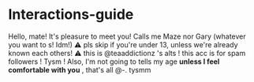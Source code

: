 # Interactions-guide
Hello, mate! It's pleasure to meet you! Calls me Maze nor Gary (whatever you want to s! Idm!) ⚠ pls skip if you're under 13, unless we're already known each others! ⚠ this is @teaaddictionz 's alts ! this acc is for spam followers ! Tysm ! Also, I'm not going to tells my age **unless I feel comfortable with you** , that's all @-. tysmm
